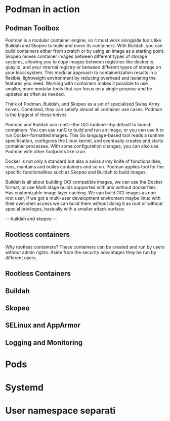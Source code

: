 # Podman in action

##  Podman Toolbox
Podman is a modular container engine, so it must work alongside tools like Buildah and Skopeo to build and move its containers. With Buildah, you can build containers either from scratch or by using an image as a starting point. Skopeo moves container images between different types of storage systems, allowing you to copy images between registries like docker.io, quay.io, and your internal registry or between different types of storage on your local system. This modular approach to containerization results in a flexible, lightweight environment by reducing overhead and isolating the features you need. Working with containers makes it possible to use smaller, more modular tools that can focus on a single purpose and be updated as often as needed.

Think of Podman, Buildah, and Skopeo as a set of specialized Swiss Army knives. Combined, they can satisfy almost all container use cases. Podman is the biggest of these knives.

Podman and Buildah use runC―the OCI runtime―by default to launch containers. You can use runC to build and run an image, or you can use it to run Docker-formatted images. This Go language-based tool reads a runtime specification, configures the Linux kernel, and eventually creates and starts container processes. With some configuration changes, you can also use Podman with other footprints like crun.

Docker is not only a standard but also a  swiss army knife of functionalities, runs, mantains and builds containers and so on. Podman applies tool for the specific functionalities such as Skopeo and Buildah to build images. 

Buildah is all about building OCI compatible images, we can use the Docker format, or use Multi stage builds supported with and without dockerfiles. Has customizable image layer caching. We can build OCI images as non root user, if we got a multi-user development enviroment maybe linuc with their own shell access we can build them without doing it as root or without special privileges, basically with a smaller attack surface.

-- buildah and skopeo -- 



## Rootless containers
Why rootless containers? These containers can be created and run by users without admin rights.
Aside from the security advantages they be run by different users.


## Rootless Containers




## Buildah




## Skopeo



## SELinux and AppArmor




## Logging and Monitoring


# Pods

# Systemd


# User namespace separati
